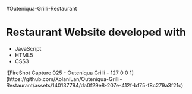#Outeniqua-Grilli-Restaurant

<h1>Restaurant Website developed with</h1>
<ul>
  <li>JavaScript</li>
  <li>HTML5</li>
  <li>CSS3</li>
</ul>
![FireShot Capture 025 - Outeniqua Grilli - 127 0 0 1](https://github.com/XolaniLan/Outeniqua-Grilli-Restaurant/assets/140137794/da0f29e8-207e-412f-bf75-f8c279a3f21c)

